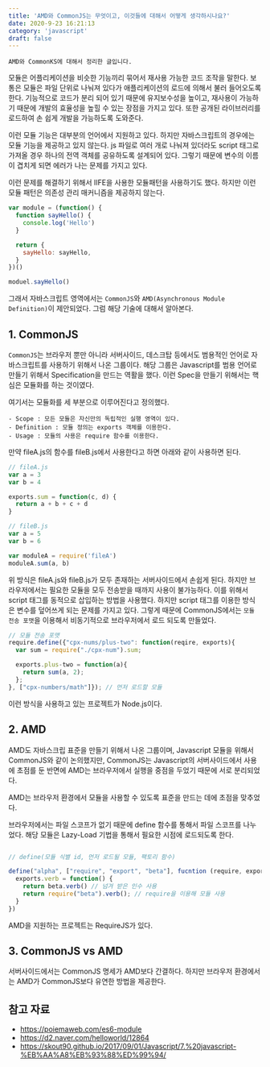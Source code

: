 ```yaml
---
title: 'AMD와 CommonJS는 무엇이고, 이것들에 대해서 어떻게 생각하시나요?'
date: 2020-9-23 16:21:13
category: 'javascript'
draft: false
---
```


```
AMD와 CommonKS에 대해서 정리한 글입니다.
```

모듈은 어플리케이션을 비슷한 기능끼리 묶어서 재사용 가능한 코드 조작을 말한다. 보통은 모듈은 파일 단위로 나눠져 있다가 애플리케이션의 로드에 의해서 불러 들어오도록 한다. 기능적으로 코드가 분리 되어 있기 때문에 유지보수성을 높이고, 재사용이 가능하기 때문에 개발의 효율성을 높힐 수 있는 장점을 가지고 있다. 또한 공개된 라이브러리를 로드하여 손 쉽게 개발을 가능하도록 도와준다.

이런 모듈 기능은 대부분의 언어에서 지원하고 있다. 하지만 자바스크립트의 경우에는 모듈 기능을 제공하고 있지 않는다. js 파일로 여러 개로 나눠져 있더라도 script 태그로 가져올 경우 하나의 전역 객체를 공유하도록 설계되어 있다. 그렇기 때문에 변수의 이름이 겹치게 되면 에러가 나는 문제를 가지고 있다.

이런 문제를 해결하기 위해서 IIFE을 사용한 모듈패턴을 사용하기도 했다. 하지만 이런 모듈 패턴은 의존성 관리 매커니즘을 제공하지 않는다.

```javascript
var module = (function() {
  function sayHello() {
    console.log('Hello')
  }

  return {
    sayHello: sayHello,
  }
})()

moduel.sayHello()
```

그래서 자바스크립트 영역에서는 `CommonJS`와 `AMD(Asynchronous Module Definition)`이 제안되었다. 그럼 해당 기술에 대해서 알아본다.

## 1. CommonJS

`CommonJS`는 브라우저 뿐만 아니라 서버사이드, 데스크탑 등에서도 범용적인 언어로 자바스크립트를 사용하기 위해서 나온 그룹이다. 해당 그룹은 Javascript를 범용 언어로 만들기 위해서 Specification을 만드는 역활을 했다. 이런 Spec을 만들기 위해서는 핵심은 모듈화를 하는 것이였다.

여기서는 모듈화를 세 부분으로 이루어진다고 정의했다.

```
- Scope : 모든 모듈은 자신만의 독립적인 실행 영역이 있다.
- Definition : 모듈 정의는 exports 객체를 이용한다.
- Usage : 모듈의 사용은 require 함수를 이용한다.
```

만약 fileA.js의 함수를 fileB.js에서 사용한다고 하면 아래와 같이 사용하면 된다.

```javascript
// fileA.js
var a = 3
var b = 4

exports.sum = function(c, d) {
  return a + b + c + d
}
```

```javascript
// fileB.js
var a = 5
var b = 6

var moduleA = require('fileA')
moduleA.sum(a, b)
```

위 방식은 fileA.js와 fileB.js가 모두 존재하는 서버사이드에서 손쉽게 된다. 하지만 브라우저에서는 필요한 모듈을 모두 전송받을 때까지 사용이 불가능하다. 이를 위해서 script 태그를 동적으로 삽입하는 방법을 사용했다. 하지만 script 태그를 이용한 방식은 변수를 덮어쓰게 되는 문제를 가지고 있다. 그렇게 때문에 CommonJS에서는 `모듈 전송 포맷`을 이용해서 비동기적으로 브라우저에서 로드 되도록 만들었다.

```javascript
// 모듈 전송 포맷
require.define({"cpx-nums/plus-two": function(reqire, exports){
  var sum = require("./cpx-num").sum;

  exports.plus-two = function(a){
    return sum(a, 2);
  };
}, ["cpx-numbers/math"]}); // 먼저 로드할 모듈
```

이런 방식을 사용하고 있는 프로젝트가 Node.js이다.

## 2. AMD

AMD도 자바스크립 표준을 만들기 위해서 나온 그룹이며, Javascript 모듈을 위해서 CommonJS와 같이 논의했지만, CommonJS는 Javascript의 서버사이드에서 사용에 초점를 둔 반면에 AMD는 브라우저에서 실행을 중점을 두었기 때문에 서로 분리되었다.

AMD는 브라우저 환경에서 모듈을 사용할 수 있도록 표준을 만드는 데에 초점을 맞추었다.

브라우저에서는 파일 스코프가 없기 때문에 define 함수를 통해서 파일 스코프를 나누었다. 해당 모듈은 Lazy-Load 기법을 통해서 필요한 시점에 로드되도록 한다.

```javascript

// define(모듈 식별 id, 먼저 로드될 모듈, 팩토리 함수)

define("alpha", ["require", "export", "beta"], fucntion (require, exports, beta) {
  exports.verb = function() {
    return beta.verb() // 넘겨 받은 인수 사용
    return require("beta").verb(); // require을 이용해 모듈 사용
  }
})
```

AMD을 지원하는 프로젝트는 RequireJS가 있다.

## 3. CommonJS vs AMD

서버사이드에서는 CommonJS 명세가 AMD보다 간결하다. 하지만 브라우저 환경에서는 AMD가 CommonJS보다 유연한 방법을 제공한다.

## 참고 자료

- https://poiemaweb.com/es6-module
- https://d2.naver.com/helloworld/12864
- https://skout90.github.io/2017/09/01/Javascript/7.%20javascript-%EB%AA%A8%EB%93%88%ED%99%94/
